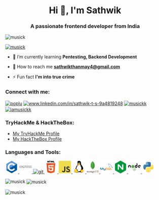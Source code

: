 <h1 align="center">Hi 👋, I'm Sathwik</h1>
<h3 align="center">A passionate frontend developer from India</h3>

<p align="left"> <img src="https://komarev.com/ghpvc/?username=musick&label=Profile%20views&color=0e75b6&style=flat" alt="musick" /> </p>

<p align="left"> <a href="https://github.com/ryo-ma/github-profile-trophy"><img src="https://github-profile-trophy.vercel.app/?username=musick" alt="musick" /></a> </p>

- 🌱 I’m currently learning **Pentesting, Backend Development**

- 📧 How to reach me **sathwikthanmay4@gmail.com**

- ⚡ Fun fact **I'm into true crime**

<h3 align="left">Connect with me:</h3>
<p align="left">
<a href="https://dev.to/poplu" target="blank"><img align="center" src="https://raw.githubusercontent.com/rahuldkjain/github-profile-readme-generator/master/src/images/icons/Social/devto.svg" alt="poplu" height="30" width="40" /></a>
<a href="https://linkedin.com/in/www.linkedin.com/in/sathwik-t-s-9a4819248" target="blank"><img align="center" src="https://raw.githubusercontent.com/rahuldkjain/github-profile-readme-generator/master/src/images/icons/Social/linked-in-alt.svg" alt="www.linkedin.com/in/sathwik-t-s-9a4819248" height="30" width="40" /></a>
<a href="https://www.leetcode.com/musickk" target="blank"><img align="center" src="https://raw.githubusercontent.com/rahuldkjain/github-profile-readme-generator/master/src/images/icons/Social/leet-code.svg" alt="musickk" height="30" width="40" /></a>
<a href="https://discord.gg/iamusickk" target="blank"><img align="center" src="https://raw.githubusercontent.com/rahuldkjain/github-profile-readme-generator/master/src/images/icons/Social/discord.svg" alt="iamusickk" height="30" width="40" /></a>
</p>

<h3 align="left">TryHackMe & HackTheBox:</h3>
<ul>
  <li><a href="https://tryhackme.com/r/p/wofo" target="_blank">My TryHackMe Profile</a></li>
  <li><a href="https://app.hackthebox.com/profile/1861382" target="_blank">My HackTheBox Profile</a></li>
</ul>

<h3 align="left">Languages and Tools:</h3>
<p align="left"> <a href="https://www.cprogramming.com/" target="_blank" rel="noreferrer"> <img src="https://raw.githubusercontent.com/devicons/devicon/master/icons/c/c-original.svg" alt="c" width="40" height="40"/> </a> <a href="https://expressjs.com" target="_blank" rel="noreferrer"> <img src="https://raw.githubusercontent.com/devicons/devicon/master/icons/express/express-original-wordmark.svg" alt="express" width="40" height="40"/> </a> <a href="https://git-scm.com/" target="_blank" rel="noreferrer"> <img src="https://www.vectorlogo.zone/logos/git-scm/git-scm-icon.svg" alt="git" width="40" height="40"/> </a> <a href="https://www.w3.org/html/" target="_blank" rel="noreferrer"> <img src="https://raw.githubusercontent.com/devicons/devicon/master/icons/html5/html5-original-wordmark.svg" alt="html5" width="40" height="40"/> </a> <a href="https://developer.mozilla.org/en-US/docs/Web/JavaScript" target="_blank" rel="noreferrer"> <img src="https://raw.githubusercontent.com/devicons/devicon/master/icons/javascript/javascript-original.svg" alt="javascript" width="40" height="40"/> </a> <a href="https://www.linux.org/" target="_blank" rel="noreferrer"> <img src="https://raw.githubusercontent.com/devicons/devicon/master/icons/linux/linux-original.svg" alt="linux" width="40" height="40"/> </a> <a href="https://www.mongodb.com/" target="_blank" rel="noreferrer"> <img src="https://raw.githubusercontent.com/devicons/devicon/master/icons/mongodb/mongodb-original-wordmark.svg" alt="mongodb" width="40" height="40"/> </a> <a href="https://www.mysql.com/" target="_blank" rel="noreferrer"> <img src="https://raw.githubusercontent.com/devicons/devicon/master/icons/mysql/mysql-original-wordmark.svg" alt="mysql" width="40" height="40"/> </a> <a href="https://www.nginx.com" target="_blank" rel="noreferrer"> <img src="https://raw.githubusercontent.com/devicons/devicon/master/icons/nginx/nginx-original.svg" alt="nginx" width="40" height="40"/> </a> <a href="https://nodejs.org" target="_blank" rel="noreferrer"> <img src="https://raw.githubusercontent.com/devicons/devicon/master/icons/nodejs/nodejs-original-wordmark.svg" alt="nodejs" width="40" height="40"/> </a> <a href="https://www.python.org" target="_blank" rel="noreferrer"> <img src="https://raw.githubusercontent.com/devicons/devicon/master/icons/python/python-original.svg" alt="python" width="40" height="40"/> </a> </p>

<p><img align="left" src="https://github-readme-stats.vercel.app/api/top-langs?username=musick&show_icons=true&locale=en&layout=compact" alt="musick" /></p>

<p>&nbsp;<img align="center" src="https://github-readme-stats.vercel.app/api?username=musick&show_icons=true&locale=en" alt="musick" /></p>

<p><img align="center" src="https://github-readme-streak-stats.herokuapp.com/?user=musick&" alt="musick" /></p>

